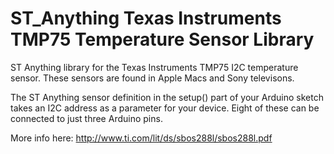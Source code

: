 # ST_Anything Texas Instruments TMP75 Temperature Sensor Library
ST Anything library for the Texas Instruments TMP75 I2C temperature sensor.  These sensors are found in Apple Macs and Sony televisons.

The ST Anything sensor definition in the setup() part of your Arduino sketch takes an I2C address as a parameter for your device. Eight of these can be connected to just three Arduino pins.

More info here:
http://www.ti.com/lit/ds/sbos288l/sbos288l.pdf

